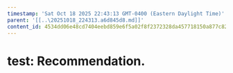 ```yaml
---
timestamp: 'Sat Oct 18 2025 22:43:13 GMT-0400 (Eastern Daylight Time)'
parent: '[[..\20251018_224313.a6d845d8.md]]'
content_id: 4534dd06e48cd7404eebd859e6f5a02f8f2372328da457718150a877c82289c4
---
```


# test: Recommendation.
